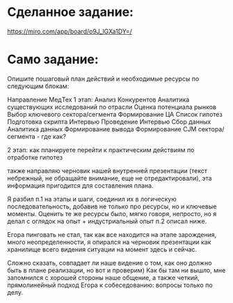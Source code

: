 # Сделанное задание: 
https://miro.com/app/board/o9J_lGXa1DY=/ 

# Само задание:

Опишите пошаговый план действий и необходимые ресурсы по следующим блокам:

Направление МедТех
1 этап:
Анализ Конкурентов
Аналитика существующих исследований по отрасли
Оценка потенциала рынков
Выбор ключевого сектора/сегмента
Формирование ЦА
Список гипотез
Подготовка скрипта
Интервью
Проведение Интервью
Сбор данных
Аналитика данных
Формирование вывода
Формирование CJM сектора/сегмента - где как?

2 этап: как планируете перейти к практическим действиям по отработке гипотез

также направляю черновик нашей внутренней презентации (текст небрежный, не обращайте внимание, еще не отредактировали), эта информация пригодится для составления плана.

Я разбил п.1 на этапы и шаги, соединил их в логическую последовательность, добавив не только про ресурсы, но и ключевые моменты.
Оценить те же ресурсы было, мягко говоря, непросто, но я делал с оглядок на опыт + индустриальный опыт
п.2 описал ниже.

Егора пинговать не стал, так как все находится на этапе зарождения, много неопределенности, я опирался на черновик презентации как хранилище всего видения ситуации на момент здесь и сейчас.

Сложно сказать, совпадает ли наше видение о том, как оно должно быть в плане реализации, но вот и проверим)
Как бы там ни вышло, мне запомнился с хорошей стороны наше общение, а также четкий, прямолинейный подход Егора к собеседованию: вопросы только по делу.
